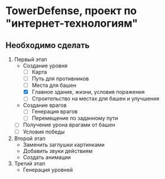 # TowerDefense, проект по "интернет-технологиям"
## Необходимо сделать
1. Первый этап
   - Создание уровня
     - [ ] Карта
     - [ ] Путь для противников
     - [ ] Места для башен
     - [x] Главное здание, жизни, условия поражения
     - [ ] Строительство на местах для башен и улучшения
   - Создание врагов
     - [ ] Генерация врагов
     - [ ] Перемещение по заданному пути
   - [ ] Получение урона врагами от башен
   - [ ] Условия победы
2. Второй этап
   - Заменить заглушки картинками
   - Добавить звуки действиям
   - Создать анимации
3. Третий этап
   - Генерация уровней
